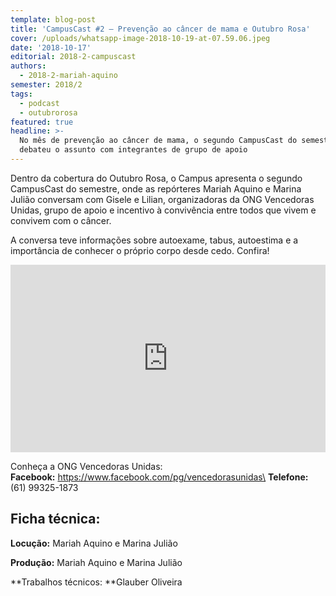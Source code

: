 ```yaml
---
template: blog-post
title: 'CampusCast #2 – Prevenção ao câncer de mama e Outubro Rosa'
cover: /uploads/whatsapp-image-2018-10-19-at-07.59.06.jpeg
date: '2018-10-17'
editorial: 2018-2-campuscast
authors:
  - 2018-2-mariah-aquino
semester: 2018/2
tags:
  - podcast
  - outubrorosa
featured: true
headline: >-
  No mês de prevenção ao câncer de mama, o segundo CampusCast do semestre
  debateu o assunto com integrantes de grupo de apoio
---
```

Dentro da cobertura do Outubro Rosa, o Campus apresenta o segundo CampusCast do semestre, onde as repórteres Mariah Aquino e Marina Julião conversam com Gisele e Lilian, organizadoras da ONG Vencedoras Unidas, grupo de apoio e incentivo à convivência entre todos que vivem e convivem com o câncer.

A conversa teve informações sobre autoexame, tabus, autoestima e a importância de conhecer o próprio corpo desde cedo. Confira!

<iframe width="100%" height="300" scrolling="no" frameborder="no" allow="autoplay" src="https://w.soundcloud.com/player/?url=https%3A//api.soundcloud.com/tracks/515440281&color=%23ff5500&auto_play=false&hide_related=false&show_comments=true&show_user=true&show_reposts=false&show_teaser=true&visual=true"></iframe>

Conheça a ONG Vencedoras Unidas:\
**Facebook:** https://www.facebook.com/pg/vencedorasunidas\
**Telefone:** (61) 99325-1873

## Ficha técnica:

**Locução:** Mariah Aquino e Marina Julião

**Produção:** Mariah Aquino e Marina Julião

**Trabalhos técnicos: **Glauber Oliveira
